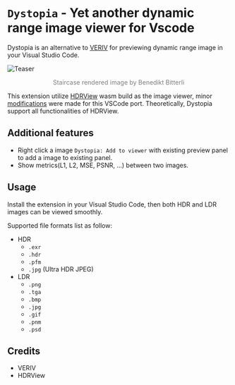 # `Dystopia` - Yet another dynamic range image viewer for Vscode

Dystopia is an alternative to [VERIV](https://github.com/mcrescas/veriv) for previewing dynamic range image in your Visual Studio Code.

![Teaser](https://github.com/Hyiker/dystopia/raw/master/images/teaser.png)

<p align="center" style="color:grey">Staircase rendered image by Benedikt Bitterli</p>

This extension utilize [HDRView](https://github.com/wkjarosz/hdrview) wasm build as the image viewer, minor [modifications](https://github.com/Hyiker/hdrview/tree/dystopia) were made for this VSCode port. Theoretically, Dystopia support all functionalities of HDRView.

## Additional features

- Right click a image `Dystopia: Add to viewer` with existing preview panel to add a image to existing panel.
- Show metrics(L1, L2, MSE, PSNR, ...) between two images.

## Usage

Install the extension in your Visual Studio Code, then both HDR and LDR images can be viewed smoothly.

Supported file formats list as follow:

- HDR
  - `.exr`
  - `.hdr`
  - `.pfm`
  - `.jpg` (Ultra HDR JPEG)
- LDR
  - `.png`
  - `.tga`
  - `.bmp`
  - `.jpg`
  - `.gif`
  - `.pnm`
  - `.psd`

## Credits

- VERIV
- HDRView
